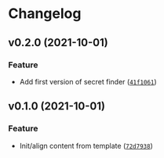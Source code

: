 # Changelog

<!--next-version-placeholder-->

## v0.2.0 (2021-10-01)
### Feature
* Add first version of secret finder ([`41f1061`](https://github.com/adioss/secret-eureka/commit/41f10618caaed791e0fff98708c3205442b9cd51))

## v0.1.0 (2021-10-01)
### Feature
* Init/align content from template ([`72d7938`](https://github.com/adioss/secret-eureka/commit/72d79388732a71ae2b806371c1b847c7e7fe6f1e))

